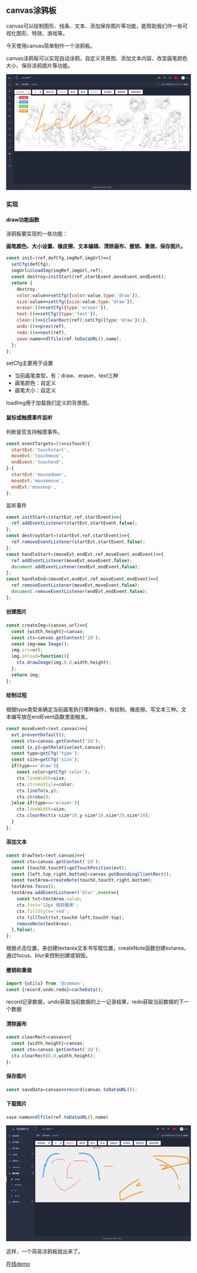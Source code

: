 ## canvas涂鸦板

canvas可以绘制图形、线条、文本、添加保存图片等功能，能帮助我们作一些可视化图形、特效、游戏等。

今天使用canvas简单制作一个涂鸦板。

canvas涂鸦板可以实现自动涂鸦，自定义背景图、添加文本内容、改变画笔颜色大小、保存涂鸦图片等功能。

![draw](./draw.png)

### 实现

#### draw功能函数

涂鸦板要实现的一些功能：

**画笔颜色、大小设置、橡皮擦、文本编辑、清除画布、撤销、重做、保存图片。**

```javascript
const init=(ref,defCfg,imgRef,imgUrl)=>{
  setCfg(defCfg);
  imgUrl&&loadImg(imgRef,imgUrl,ref);
  const destroy=initStart(ref,startEvent,moveEvent,endEvent);
  return {
    destroy,
    color:value=>setCfg({color:value,type:'draw'}),
    size:value=>setCfg({size:value,type:'draw'}),
    eraser:()=>setCfg({type:'eraser'}),
    text:()=>setCfg({type:'text'}),
    clean:()=>{clearRect(ref);setCfg({type:'draw'});},
    undo:()=>prev(ref),
    redo:()=>next(ref),
    save:name=>dlfile(ref.toDataURL(),name),
  };
};

```

setCfg主要用于设置

- 当前画笔类型，有：draw、eraser、text三种
- 画笔颜色：自定义
- 画笔大小：自定义

loadImg用于加载我们定义的背景图。

#### 鼠标或触摸事件监听

判断是否支持触摸事件。

```javascript
const eventTargets=()=>isTouch?{
  startEvt:'touchstart',
  moveEvt:'touchmove',
  endEvent:'touchend',
}:{
  startEvt:'mousedown',
  moveEvt:'mousemove',
  endEvt:'mouseup',
};

```

监听事件

```javascript
const initStart=(startEvt,ref,startEvent)=>{
  ref.addEventListener(startEvt,startEvent,false);
};
const destroyStart=(startEvt,ref,startEvent)=>{
  ref.removeEventListener(startEvt,startEvent,false);
};
const handleStart=(moveEvt,endEvt,ref,moveEvent,endEvent)=>{
  ref.addEventListener(moveEvt,moveEvent,false);
  document.addEventListener(endEvt,endEvent,false);
};
const handleEnd=(moveEvt,endEvt,ref,moveEvent,endEvent)=>{
  ref.removeEventListener(moveEvt,moveEvent,false);
  document.removeEventListener(endEvt,endEvent,false);
};

```

#### 创建图片

```javascript
const createImg=(canvas,url)=>{
  const {width,height}=canvas;
  const ctx=canvas.getContext('2d');
  const img=new Image();
  img.src=url;
  img.onload=function(){
    ctx.drawImage(img,0,0,width,height);
  };
  return img;
};

```

#### 绘制过程

根据type类型来确定当前画笔执行哪种操作，有绘制、橡皮擦、写文本三种。文本编写放在endEvent函数里面触发。

```javascript
const moveEvent=(evt,canvas)=>{
  evt.preventDefault();
  const ctx=canvas.getContext('2d');
  const {x,y}=getRelative(evt,canvas);
  const type=getCfg('type');
  const size=getCfg('size');
  if(type==='draw'){
    const color=getCfg('color');
    ctx.lineWidth=size;
    ctx.strokeStyle=color;
    ctx.lineTo(x,y);
    ctx.stroke();
  }else if(type==='eraser'){
    ctx.lineWidth=size;
    ctx.clearRect(x-size*10,y-size*10,size*20,size*20);
  }
};

```

#### 添加文本

```javascript
const drawText=(evt,canvas)=>{
  const ctx=canvas.getContext('2d');
  const {touchX,touchY}=getTouchPosition(evt);
  const {left,top,right,bottom}=canvas.getBoundingClientRect();
  const textArea=createNote(touchX,touchY,right,bottom);
  textArea.focus();
  textArea.addEventListener('blur',event=>{
    const txt=textArea.value;
    ctx.font='12px 微软雅黑';
    ctx.fillStyle='red';
    ctx.fillText(txt,touchX-left,touchY-top);
    removeNote(textArea);
  },false);
};

```

根据点击位置，来创建textarea文本书写框位置，createNote函数创建extarea，通过focus、blur来控制创建或销毁。

#### 撤销和重做

```javascript
import {utils} from '@common';
const {record,undo,redo}=cacheData();

```

record记录数据，undo获取当前数据的上一记录结果，redo获取当前数据的下一个数据

#### 清除画布

```javascript
const clearRect=canvas=>{
  const {width,height}=canvas;
  const ctx=canvas.getContext('2d');
  ctx.clearRect(0,0,width,height);
};

```

#### 保存图片

```javascript
const saveData=canvas=>record(canvas.toDataURL());

```

#### 下载图片

```javascript
save:name=>dlfile(ref.toDataURL(),name)

```

![demo1](./demo1.png)

这样，一个简易涂鸦板就出来了。

[在线demo](http://ihuxy.com/canvas/canvas)